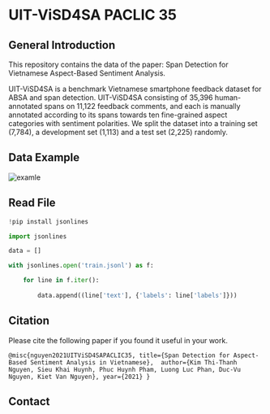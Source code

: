 # UIT-ViSD4SA PACLIC 35
## General Introduction
This repository contains the data of the paper: Span Detection for Vietnamese Aspect-Based Sentiment Analysis. 

UIT-ViSD4SA is a benchmark Vietnamese smartphone feedback dataset for ABSA and span detection. UIT-ViSD4SA consisting of 35,396 human-annotated spans on 11,122 feedback comments, and each is manually annotated according to its spans towards ten fine-grained aspect categories with sentiment polarities. We split the dataset into a training set (7,784), a development set (1,113) and a test set (2,225) randomly.
## Data Example
![examle](https://github.com/kimkim00/UIT-ViSD4SA/blob/main/example.png)
## Read File
```python
!pip install jsonlines

import jsonlines

data = []

with jsonlines.open('train.jsonl') as f:

    for line in f.iter():
       
        data.append((line['text'], {'labels': line['labels']}))
```
## Citation
Please cite the following paper if you found it useful in your work.

``
@misc{nguyen2021UITViSD4SAPACLIC35,
      title={Span Detection for Aspect-Based Sentiment Analysis in Vietnamese}, 
      author={Kim Thi-Thanh Nguyen, Sieu Khai Huynh, Phuc Huynh Pham, Luong Luc Phan, Duc-Vu Nguyen, Kiet Van Nguyen},
      year={2021}
}
``

## Contact
